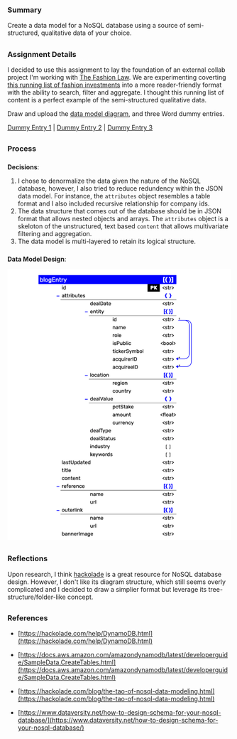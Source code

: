 ### Summary
Create a data model for a NoSQL database using a source of semi-structured, qualitative data of your choice. 
##
### Assignment Details
I decided to use this assignment to lay the foundation of an external collab project I'm working with [The Fashion Law](https://thefashionlaw.com/). We are experimenting coverting [this running list of fashion investments](https://thefashionlaw.com/a-running-timeline-of-fashion-and-luxury-mergers-acquisitions/) into a more reader-friendly format with the ability to search, filter and aggregate. I thought this running list of content is a perfect example of the semi-structured qualitative data.

Draw and upload the [data model diagram](https://github.com/meanmodemoda/msdv-data-structures/blob/master/week05/nosql_diagram.png), and three Word dummy entries.

[Dummy Entry 1](https://github.com/meanmodemoda/msdv-data-structures/blob/master/week05/dummy_entry_01.docx) | [Dummy Entry 2](https://github.com/meanmodemoda/msdv-data-structures/blob/master/week05/dummy_entry_02.docx) | [Dummy Entry 3](https://github.com/meanmodemoda/msdv-data-structures/blob/master/week05/dummy_entry_03.docx)


##
### Process
###
**Decisions**: 

1. I chose to denormalize the data given the nature of the NoSQL database, however, I also tried to reduce redundency within the JSON data model. For instance, the `attributes` object resembles a table format and I also included recursive relationship for company ids.
2. The data structure that comes out of the database should be in JSON format that allows nested objects and arrays. The `attributes` object is a skeloton of the unstructured, text based `content` that allows multivariate filtering and aggregation. 
3. The data model is multi-layered to retain its logical structure.
###
**Data Model Design**:


<img src="./nosql_diagram.png" width="1000" alt="data model diagram">

##  
### Reflections
Upon research, I think [hackolade](https://hackolade.com/) is a great resource for NoSQL database design. However, I don't like its diagram structure, which still seems overly complicated and I decided to draw a simplier format but leverage its tree-structure/folder-like concept.

##  
### References
- [https://hackolade.com/help/DynamoDB.html](https://hackolade.com/help/DynamoDB.html)

- [https://docs.aws.amazon.com/amazondynamodb/latest/developerguide/SampleData.CreateTables.html](https://docs.aws.amazon.com/amazondynamodb/latest/developerguide/SampleData.CreateTables.html)

- [https://hackolade.com/blog/the-tao-of-nosql-data-modeling.html](https://hackolade.com/blog/the-tao-of-nosql-data-modeling.html)

- [https://www.dataversity.net/how-to-design-schema-for-your-nosql-database/](https://www.dataversity.net/how-to-design-schema-for-your-nosql-database/)